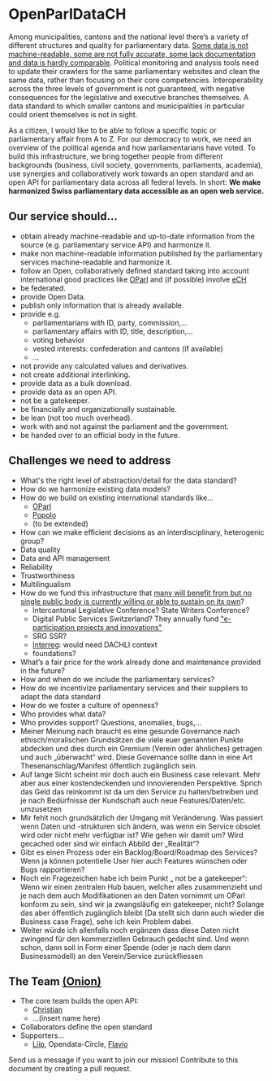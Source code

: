 # OpenParlDataCH
Among municipalities, cantons and the national level there’s a variety of different structures and quality for parliamentary data. [Some data is not machine-readable, some are not fully accurate, some lack documentation and data is hardly comparable](https://docs.google.com/spreadsheets/d/1cHF9qOHYoOcumw03d29mb90T_Elc8aHQrMCEsML88lk/edit?usp=sharing). Political monitoring and analysis tools need to update their crawlers for the same parliamentary websites and clean the same data, rather than focusing on their core competencies. Interoperability across the three levels of government is not guaranteed, with negative consequences for the legislative and executive branches themselves. A data standard to which smaller cantons and municipalities in particular could orient themselves is not in sight.

As a citizen, I would like to be able to follow a specific topic or parliamentary affair from A to Z. For our democracy to work, we need an overview of the political agenda and how parliamentarians have voted. To build this infrastructure, we bring together people from different backgrounds (business, civil society, governments, parliaments, academia), use synergies and collaboratively work towards an open standard and an open API for parliamentary data across all federal levels. In short: **We make harmonized Swiss parliamentary data accessible as an open web service.**

## Our service should…
* obtain already machine-readable and up-to-date information from the source (e.g. parliamentary service API) and harmonize it.
* make non machine-readable information published by the parliamentary services machine-readable and harmonize it.
* follow an Open, collaboratively defined standard taking into account international good practices like [OParl](https://github.com/OParl) and (if possible) involve [eCH](https://www.ech.ch/)
* be federated.
* provide Open Data.
* publish only information that is already available.
* provide e.g.
  * parliamentarians with ID, party, commission,...
  * parliamentary affairs with ID, title, description,...
  * voting behavior
  * vested interests: confederation and cantons (if available)
  * ...
* not provide any calculated values and derivatives.
* not create additional interlinking.
* provide data as a bulk download.
* provide data as an open API.
* not be a gatekeeper.
* be financially and organizationally sustainable.
* be lean (not too much overhead).
* work with and not against the parliament and the government.
* be handed over to an official body in the future.

## Challenges we need to address
* What's the right level of abstraction/detail for the data standard?
* How do we harmonize existing data models?
* How do we build on existing international standards like...
  * [OParl](https://github.com/OParl)
  * [Popolo](https://github.com/popolo-project/popolo-spec)
  * (to be extended)
* How can we make efficient decisions as an interdisciplinary, heterogenic group?
* Data quality
* Data and API management 
* Reliability
* Trustworthiness
* Multilingualism
* How do we fund this infrastructure that [many will benefit from but no single public body is currently willing or able to sustain on its own](https://binary-butterfly.de/artikel/opendata-bisschen-prototyp-und-das-wars-dann/)?
  * Intercantonal Legislative Conference? State Writers Conference?
  * Digital Public Services Switzerland? They annually fund ["e-participation projects and innovations"](https://www.digital-public-services-switzerland.ch/en/implementation/egovernment-implementation-plan/promoting-e-participation-projects-and-innovations)
  * SRG SSR?
  * [Interreg](https://www.interreg.org/): would need DACHLI context
  * foundations?
* What’s a fair price for the work already done and maintenance provided in the future?
* How and when do we include the parliamentary services?
* How do we incentivize parliamentary services and their suppliers to adapt the data standard
* How do we foster a culture of openness?
* Who provides what data?
* Who provides support? Questions, anomalies, bugs,...
* Meiner Meinung nach braucht es eine gesunde Governance nach ethisch/moralischen Grundsätzen die viele euer genannten Punkte abdecken und dies durch ein Gremium (Verein oder ähnliches) getragen und auch „überwacht“ wird. Diese Governance sollte dann in eine Art Thesenanschlag/Manifest öffentlich zugänglich sein.
* Auf lange Sicht scheint mir doch auch ein Business case relevant. Mehr aber aus einer kostendeckenden und innovierenden Perspektive. Sprich das Geld das reinkommt ist da um den Service zu halten/betreiben und je nach Bedürfnisse der Kundschaft auch neue Features/Daten/etc. umzusetzen
* Mir fehlt noch grundsätzlich der Umgang mit Veränderung. Was passiert wenn Daten und -strukturen sich ändern, was wenn ein Service obsolet wird oder nicht mehr verfügbar ist? Wie gehen wir damit um? Wird gecached oder sind wir einfach Abbild der „Realität“?
* Gibt es einen Prozess oder ein Backlog/Board/Roadmap des Services? Wenn ja können potentielle User hier auch Features wünschen oder Bugs rapportieren?
* Noch ein Fragezeichen habe ich beim Punkt „ not be a gatekeeper“: Wenn wir einen zentralen Hub bauen, welcher alles zusammenzieht und je nach dem auch Modifikationen an den Daten vornimmt um OParl konform zu sein, sind wir ja zwangsläufig ein gatekeeper, nicht? Solange das aber öffentlich zugänglich bleibt (Da stellt sich dann auch wieder die Business case Frage), sehe ich kein Problem dabei.
* Weiter würde ich allenfalls noch ergänzen dass diese Daten nicht zwingend für den kommerziellen Gebrauch gedacht sind. Und wenn schon, dann soll in Form einer Spende (oder je nach dem dann Businessmodell) an den Verein/Service zurückfliessen


## The Team [(Onion)](https://teamonion.works/)
* The core team builds the open API:
  * [Christian](https://github.com/gutknecht)
  * ...(insert name here)
* Collaborators define the open standard
* Supporters...
  * [Liip](https://www.liip.ch), Opendata-Circle, [Flavio](https://flaviomuff.ch/)  
  
Send us a message if you want to join our mission! Contribute to this document by creating a pull request.

